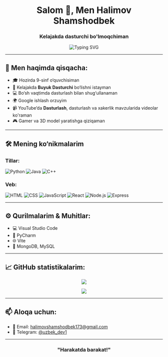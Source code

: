 <h1 align="center">Salom 👋, Men Halimov Shamshodbek</h1>
<h3 align="center">Kelajakda dasturchi bo'lmoqchiman</h3>

<p align="center">
  <img src="https://readme-typing-svg.demolab.com?font=Fira+Code&pause=1000&color=00FF00&center=true&vCenter=true&width=435&lines=Assalomu+alaykum!+Men+GitHubdaman!;Men+Daslashni+yoqtiraman!;Sizchi+nimani+yoqtirasiz?" alt="Typing SVG" />
</p>

---

## 🧠 Men haqimda qisqacha:

- 🎓 Hozirda 9-sinf o‘quvchisiman  
- 💉 Kelajakda **Buyuk Dasturchi** bo‘lishni istayman  
- 💻 Bo‘sh vaqtimda dasturlash bilan shug‘ullanaman  
- 🌍 Google ishlash orzuyim
- 📹 YouTube’da **Dasturlash**, dasturlash va xakerlik mavzularida videolar ko'raman  
- 🎮 Gamer va 3D model yaratishga qiziqaman  

---

## 🛠 Mening ko‘nikmalarim

### Tillar:
![Python](https://img.shields.io/badge/-Python-000?style=for-the-badge&logo=python&logoColor=00FF00)
![Java](https://img.shields.io/badge/-Java-000?style=for-the-badge&logo=java&logoColor=white)
![C++](https://img.shields.io/badge/-C++-000?style=for-the-badge&logo=c%2B%2B&logoColor=white)

### Veb:
![HTML](https://img.shields.io/badge/-HTML-000?style=for-the-badge&logo=html5&logoColor=white)
![CSS](https://img.shields.io/badge/-CSS-000?style=for-the-badge&logo=css3&logoColor=white)
![JavaScript](https://img.shields.io/badge/-JavaScript-000?style=for-the-badge&logo=javascript&logoColor=white)
![React](https://img.shields.io/badge/-React-000?style=for-the-badge&logo=react&logoColor=00FF00)
![Node.js](https://img.shields.io/badge/-Node.js-000?style=for-the-badge&logo=node.js&logoColor=00FF00)
![Express](https://img.shields.io/badge/-Express.js-000?style=for-the-badge&logo=express&logoColor=white)

---

## ⚙️ Qurilmalarim & Muhitlar:
- 💻 Visual Studio Code
- 🧠 PyCharm
- 🌐 Vite
- 🧰 MongoDB, MySQL

---

## 📈 GitHub statistikalarim:

<p align="center">
  <img src="https://github-readme-stats.vercel.app/api?username=shamshodcode&show_icons=true&theme=radical&title_color=00FF00&text_color=FFFFFF&icon_color=00FF00&bg_color=000000" />
</p>

<p align="center">
  <img src="https://github-readme-streak-stats.herokuapp.com/?user=shamshodcode&theme=highcontrast&date_format=M%20j%5B%2C%20Y%5D" />
</p>

---

## 📫 Aloqa uchun:
- 📧 Email: halimovshamshodbek173@gmail.com  
- 💬 Telegram: [@uzbek_dev1](https://t.me/uzbek_dev1)

---

<h3 align="center">"Harakatda barakat!"</h3>

